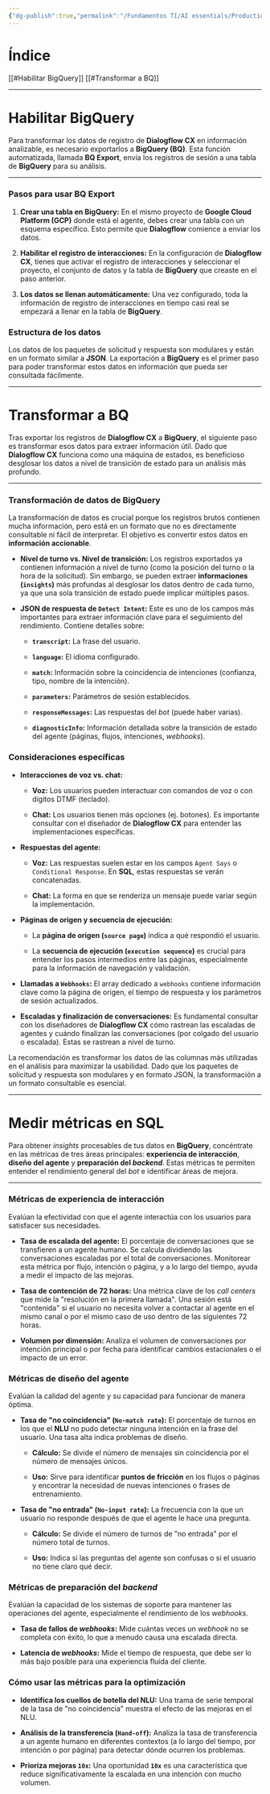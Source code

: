 ```yaml
---
{"dg-publish":true,"permalink":"/Fundamentos TI/AI essentials/Production-Ready Conversational Agents/Advanced Performance Measurement/02 Transforming Conversational data into information and SQL/"}
---
```


# Índice 

[[#Habilitar BigQuery]]
[[#Transformar a BQ]]

---

# Habilitar BigQuery

Para transformar los datos de registro de **Dialogflow CX** en información analizable, es necesario exportarlos a **BigQuery (BQ)**. Esta función automatizada, llamada **BQ Export**, envía los registros de sesión a una tabla de **BigQuery** para su análisis.

---

### **Pasos para usar BQ Export**

1. **Crear una tabla en BigQuery:** En el mismo proyecto de **Google Cloud Platform (GCP)** donde está el agente, debes crear una tabla con un esquema específico. Esto permite que **Dialogflow** comience a enviar los datos.
    
2. **Habilitar el registro de interacciones:** En la configuración de **Dialogflow CX**, tienes que activar el registro de interacciones y seleccionar el proyecto, el conjunto de datos y la tabla de **BigQuery** que creaste en el paso anterior.
    
3. **Los datos se llenan automáticamente:** Una vez configurado, toda la información de registro de interacciones en tiempo casi real se empezará a llenar en la tabla de **BigQuery**.
    

### **Estructura de los datos**

Los datos de los paquetes de solicitud y respuesta son modulares y están en un formato similar a **JSON**. La exportación a **BigQuery** es el primer paso para poder transformar estos datos en información que pueda ser consultada fácilmente.

---

# Transformar a BQ

Tras exportar los registros de **Dialogflow CX** a **BigQuery**, el siguiente paso es transformar esos datos para extraer información útil. Dado que **Dialogflow CX** funciona como una máquina de estados, es beneficioso desglosar los datos a nivel de transición de estado para un análisis más profundo.

---

### **Transformación de datos de BigQuery**

La transformación de datos es crucial porque los registros brutos contienen mucha información, pero está en un formato que no es directamente consultable ni fácil de interpretar. El objetivo es convertir estos datos en **información accionable**.

- **Nivel de turno vs. Nivel de transición:** Los registros exportados ya contienen información a nivel de turno (como la posición del turno o la hora de la solicitud). Sin embargo, se pueden extraer **informaciones (`insights`)** más profundas al desglosar los datos dentro de cada turno, ya que una sola transición de estado puede implicar múltiples pasos.
    
- **JSON de respuesta de `Detect Intent`:** Este es uno de los campos más importantes para extraer información clave para el seguimiento del rendimiento. Contiene detalles sobre:
    
    - **`transcript`:** La frase del usuario.
        
    - **`language`:** El idioma configurado.
        
    - **`match`:** Información sobre la coincidencia de intenciones (confianza, tipo, nombre de la intención).
        
    - **`parameters`:** Parámetros de sesión establecidos.
        
    - **`responseMessages`:** Las respuestas del _bot_ (puede haber varias).
        
    - **`diagnosticInfo`:** Información detallada sobre la transición de estado del agente (páginas, flujos, intenciones, _webhooks_).
        

### **Consideraciones específicas**

- **Interacciones de voz vs. chat:**
    
    - **Voz:** Los usuarios pueden interactuar con comandos de voz o con dígitos DTMF (teclado).
        
    - **Chat:** Los usuarios tienen más opciones (ej. botones). Es importante consultar con el diseñador de **Dialogflow CX** para entender las implementaciones específicas.
        
- **Respuestas del agente:**
    
    - **Voz:** Las respuestas suelen estar en los campos `Agent Says` o `Conditional Response`. En **SQL**, estas respuestas se verán concatenadas.
        
    - **Chat:** La forma en que se renderiza un mensaje puede variar según la implementación.
        
- **Páginas de origen y secuencia de ejecución:**
    
    - La **página de origen (`source page`)** indica a qué respondió el usuario.
        
    - La **secuencia de ejecución (`execution sequence`)** es crucial para entender los pasos intermedios entre las páginas, especialmente para la información de navegación y validación.
        
- **Llamadas a `Webhooks`:** El array dedicado a `webhooks` contiene información clave como la página de origen, el tiempo de respuesta y los parámetros de sesión actualizados.
    
- **Escaladas y finalización de conversaciones:** Es fundamental consultar con los diseñadores de **Dialogflow CX** cómo rastrean las escaladas de agentes y cuándo finalizan las conversaciones (por colgado del usuario o escalada). Estas se rastrean a nivel de turno.
    

La recomendación es transformar los datos de las columnas más utilizadas en el análisis para maximizar la usabilidad. Dado que los paquetes de solicitud y respuesta son modulares y en formato JSON, la transformación a un formato consultable es esencial.

---

# Medir métricas en SQL

Para obtener _insights_ procesables de tus datos en **BigQuery**, concéntrate en las métricas de tres áreas principales: **experiencia de interacción**, **diseño del agente** y **preparación del _backend_**. Estas métricas te permiten entender el rendimiento general del _bot_ e identificar áreas de mejora.

---

### **Métricas de experiencia de interacción**

Evalúan la efectividad con que el agente interactúa con los usuarios para satisfacer sus necesidades.

- **Tasa de escalada del agente:** El porcentaje de conversaciones que se transfieren a un agente humano. Se calcula dividiendo las conversaciones escaladas por el total de conversaciones. Monitorear esta métrica por flujo, intención o página, y a lo largo del tiempo, ayuda a medir el impacto de las mejoras.
    
- **Tasa de contención de 72 horas:** Una métrica clave de los _call centers_ que mide la "resolución en la primera llamada". Una sesión está "contenida" si el usuario no necesita volver a contactar al agente en el mismo canal o por el mismo caso de uso dentro de las siguientes 72 horas.
    
- **Volumen por dimensión:** Analiza el volumen de conversaciones por intención principal o por fecha para identificar cambios estacionales o el impacto de un error.
    

### **Métricas de diseño del agente**

Evalúan la calidad del agente y su capacidad para funcionar de manera óptima.

- **Tasa de "no coincidencia" (`No-match rate`):** El porcentaje de turnos en los que el **NLU** no pudo detectar ninguna intención en la frase del usuario. Una tasa alta indica problemas de diseño.
    
    - **Cálculo:** Se divide el número de mensajes sin coincidencia por el número de mensajes únicos.
        
    - **Uso:** Sirve para identificar **puntos de fricción** en los flujos o páginas y encontrar la necesidad de nuevas intenciones o frases de entrenamiento.
        
- **Tasa de "no entrada" (`No-input rate`):** La frecuencia con la que un usuario no responde después de que el agente le hace una pregunta.
    
    - **Cálculo:** Se divide el número de turnos de "no entrada" por el número total de turnos.
        
    - **Uso:** Indica si las preguntas del agente son confusas o si el usuario no tiene claro qué decir.
        

### **Métricas de preparación del _backend_**

Evalúan la capacidad de los sistemas de soporte para mantener las operaciones del agente, especialmente el rendimiento de los _webhooks_.

- **Tasa de fallos de _webhooks_:** Mide cuántas veces un _webhook_ no se completa con éxito, lo que a menudo causa una escalada directa.
    
- **Latencia de _webhooks_:** Mide el tiempo de respuesta, que debe ser lo más bajo posible para una experiencia fluida del cliente.
    

### **Cómo usar las métricas para la optimización**

- **Identifica los cuellos de botella del NLU:** Una trama de serie temporal de la tasa de "no coincidencia" muestra el efecto de las mejoras en el NLU.
    
- **Análisis de la transferencia (`Hand-off`):** Analiza la tasa de transferencia a un agente humano en diferentes contextos (a lo largo del tiempo, por intención o por página) para detectar dónde ocurren los problemas.
    
- **Prioriza mejoras `10x`:** Una oportunidad **`10x`** es una característica que reduce significativamente la escalada en una intención con mucho volumen.